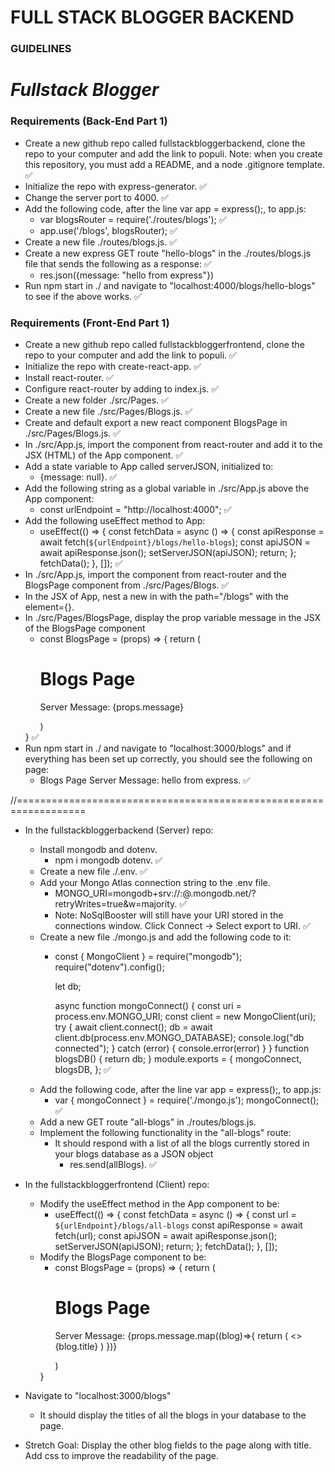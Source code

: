 # FULL STACK BLOGGER BACKEND

### GUIDELINES

# *Fullstack Blogger*

### Requirements (Back-End Part 1)
* Create a new github repo called fullstackbloggerbackend, clone the repo to your computer and add the link to populi. Note: when you create this repository, you must add a README, and a node .gitignore template. ✅
* Initialize the repo with express-generator. ✅
* Change the server port to 4000. ✅
* Add the following code, after the line var app = express();, to app.js:
  * var blogsRouter = require('./routes/blogs'); ✅
  * app.use('/blogs', blogsRouter); ✅
* Create a new file ./routes/blogs.js. ✅
* Create a new express GET route "hello-blogs" in the ./routes/blogs.js file that sends the following as a response: ✅
  * res.json({message: "hello from express"})
* Run npm start in ./ and navigate to "localhost:4000/blogs/hello-blogs" to see if the above works. ✅

### Requirements (Front-End Part 1)
* Create a new github repo called fullstackbloggerfrontend, clone the repo to your computer and add the link to populi. ✅
* Initialize the repo with create-react-app. ✅
* Install react-router. ✅
* Configure react-router by adding <BrowserRouter> to index.js. ✅
* Create a new folder ./src/Pages. ✅
* Create a new file ./src/Pages/Blogs.js. ✅
* Create and default export a new react component BlogsPage in ./src/Pages/Blogs.js. ✅
* In ./src/App.js, import the <Routes></Routes> component from react-router and add it to the JSX (HTML) of the App component. ✅
* Add a state variable to App called serverJSON, initialized to:
  * {message: null}. ✅
* Add the following string as a global variable in ./src/App.js above the App component:
  * const urlEndpoint =
  "http://localhost:4000"; ✅
* Add the following useEffect method to App:
  * useEffect(() => {
    const fetchData = async () => {
      const apiResponse = await fetch(`${urlEndpoint}/blogs/hello-blogs`);
      const apiJSON = await apiResponse.json();
      setServerJSON(apiJSON);
      return;
    };
    fetchData();
  }, []); ✅
* In ./src/App.js, import the <Route> component from react-router and the BlogsPage component from ./src/Pages/Blogs. ✅
* In the JSX of App, nest a new <Route> in <Routes> with the path="/blogs" with the element={<BlogsPage message={serverJSON.message}/>}.
* In ./src/Pages/BlogsPage, display the prop variable message in the JSX of the BlogsPage component 
  * const BlogsPage = (props) => {
    return (
      <div className="blogs-page">
        <h1>Blogs Page</h1>
        <p>Server Message: {props.message}</p>
      </div>
    )
  } ✅
* Run npm start in ./ and navigate to "localhost:3000/blogs" and if everything has been set up correctly, you should see the following on page:
  * Blogs Page
    Server Message: hello from express. ✅

//==================================================================

* In the fullstackbloggerbackend (Server) repo:
  * Install mongodb and dotenv.
    * npm i mongodb dotenv. ✅
  * Create a new file ./.env. ✅
  * Add your Mongo Atlas connection string to the .env file. 
    * MONGO_URI=mongodb+srv://<myusername>:<mypassword>@<mycluster>.mongodb.net/?retryWrites=true&w=majority. ✅
    * Note: NoSqlBooster will still have your URI stored in the connections window. Click Connect -> Select export to URI. ✅
  * Create a new file ./mongo.js and add the following code to it:
    * const { MongoClient } = require("mongodb");
      require("dotenv").config();

      let db;

      async function mongoConnect() {
        const uri = process.env.MONGO_URI;
        const client = new MongoClient(uri);
        try {
          await client.connect();
          db = await client.db(process.env.MONGO_DATABASE);
          console.log("db connected");
        } catch (error) {
          console.error(error)
        }
      }
      function blogsDB() {
        return db;
      }
      module.exports = {
        mongoConnect,
        blogsDB,
      }; ✅
  * Add the following code, after the line var app = express();, to app.js:
    * var { mongoConnect } = require('./mongo.js');
      mongoConnect(); ✅
  * Add a new GET route "all-blogs" in ./routes/blogs.js. 
  * Implement the following functionality in the "all-blogs" route:
    * It should respond with a list of all the blogs currently stored in your blogs database as a JSON object 
      * res.send(allBlogs). ✅
  
* In the fullstackbloggerfrontend (Client) repo:
  * Modify the useEffect method in the App component to be:
    * useEffect(() => {
      const fetchData = async () => {
        const url = `${urlEndpoint}/blogs/all-blogs`
        const apiResponse = await fetch(url);
        const apiJSON = await apiResponse.json();
        setServerJSON(apiJSON);
        return;
      };
      fetchData();
    }, []); 
  * Modify the BlogsPage component to be:
    * const BlogsPage = (props) => {
      return (
        <div className="blogs-page">
          <h1>Blogs Page</h1>
          <p>Server Message: {props.message.map((blog)=>{
            return (
              <>
                {blog.title}
              </>
            )
          })}</p>
        </div>
      )
    }
* Navigate to "localhost:3000/blogs"
  * It should display the titles of all the blogs in your database to the page.
* Stretch Goal: Display the other blog fields to the page along with title. Add css to improve the readability of the page.
